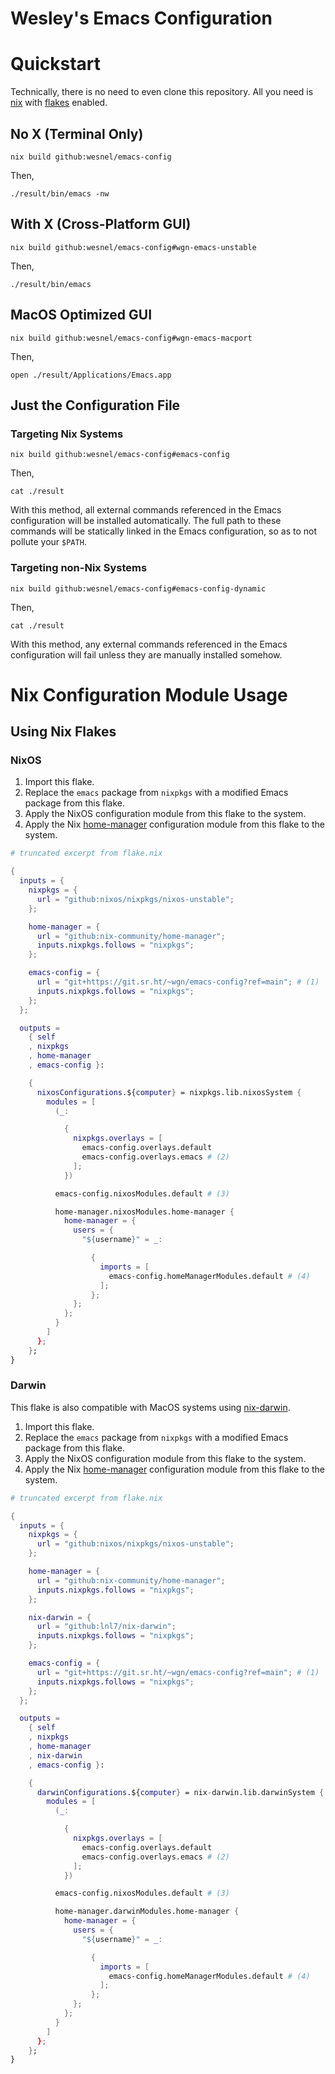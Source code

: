 # Wesley's Emacs Configuration

# Quickstart

Technically, there is no need to even clone this repository. All you need is [nix](https://github.com/NixOS/nix) with [flakes](https://xeiaso.net/blog/nix-flakes-1-2022-02-21) enabled.

## No X (Terminal Only)

``` shell
nix build github:wesnel/emacs-config
```

Then,

``` shell
./result/bin/emacs -nw
```

## With X (Cross-Platform GUI)

``` shell
nix build github:wesnel/emacs-config#wgn-emacs-unstable
```

Then,

``` shell
./result/bin/emacs
```

## MacOS Optimized GUI

``` shell
nix build github:wesnel/emacs-config#wgn-emacs-macport
```

Then,

``` shell
open ./result/Applications/Emacs.app
```

## Just the Configuration File

### Targeting Nix Systems

``` shell
nix build github:wesnel/emacs-config#emacs-config
```

Then,

``` shell
cat ./result
```

With this method, all external commands referenced in the Emacs configuration will be installed automatically.  The full path to these commands will be statically linked in the Emacs configuration, so as to not pollute your `$PATH`.

### Targeting non-Nix Systems

``` shell
nix build github:wesnel/emacs-config#emacs-config-dynamic
```

Then,

``` shell
cat ./result
```

With this method, any external commands referenced in the Emacs configuration will fail unless they are manually installed somehow.

# Nix Configuration Module Usage

## Using Nix Flakes

### NixOS

1. Import this flake.
2. Replace the `emacs` package from `nixpkgs` with a modified Emacs package from this flake.
3. Apply the NixOS configuration module from this flake to the system.
4. Apply the Nix [home-manager](https://github.com/nix-community/home-manager) configuration module from this flake to the system.

``` nix
# truncated excerpt from flake.nix

{
  inputs = {
    nixpkgs = {
      url = "github:nixos/nixpkgs/nixos-unstable";
    };

    home-manager = {
      url = "github:nix-community/home-manager";
      inputs.nixpkgs.follows = "nixpkgs";
    };

    emacs-config = {
      url = "git+https://git.sr.ht/~wgn/emacs-config?ref=main"; # (1)
      inputs.nixpkgs.follows = "nixpkgs";
    };
  };

  outputs =
    { self
    , nixpkgs
    , home-manager
    , emacs-config }:

    {
      nixosConfigurations.${computer} = nixpkgs.lib.nixosSystem {
        modules = [
          (_:

            {
              nixpkgs.overlays = [
                emacs-config.overlays.default
                emacs-config.overlays.emacs # (2)
              ];
            })

          emacs-config.nixosModules.default # (3)

          home-manager.nixosModules.home-manager {
            home-manager = {
              users = {
                "${username}" = _:

                  {
                    imports = [
                      emacs-config.homeManagerModules.default # (4)
                    ];
                  };
              };
            };
          }
        ]
      };
    };
}
```

### Darwin

This flake is also compatible with MacOS systems using [nix-darwin](https://github.com/LnL7/nix-darwin).

1. Import this flake.
2. Replace the `emacs` package from `nixpkgs` with a modified Emacs package from this flake.
3. Apply the NixOS configuration module from this flake to the system.
4. Apply the Nix [home-manager](https://github.com/nix-community/home-manager) configuration module from this flake to the system.

``` nix
# truncated excerpt from flake.nix

{
  inputs = {
    nixpkgs = {
      url = "github:nixos/nixpkgs/nixos-unstable";
    };

    home-manager = {
      url = "github:nix-community/home-manager";
      inputs.nixpkgs.follows = "nixpkgs";
    };

    nix-darwin = {
      url = "github:lnl7/nix-darwin";
      inputs.nixpkgs.follows = "nixpkgs";
    };

    emacs-config = {
      url = "git+https://git.sr.ht/~wgn/emacs-config?ref=main"; # (1)
      inputs.nixpkgs.follows = "nixpkgs";
    };
  };

  outputs =
    { self
    , nixpkgs
    , home-manager
    , nix-darwin
    , emacs-config }:

    {
      darwinConfigurations.${computer} = nix-darwin.lib.darwinSystem {
        modules = [
          (_:

            {
              nixpkgs.overlays = [
                emacs-config.overlays.default
                emacs-config.overlays.emacs # (2)
              ];
            })

          emacs-config.nixosModules.default # (3)

          home-manager.darwinModules.home-manager {
            home-manager = {
              users = {
                "${username}" = _:

                  {
                    imports = [
                      emacs-config.homeManagerModules.default # (4)
                    ];
                  };
              };
            };
          }
        ]
      };
    };
}
```
